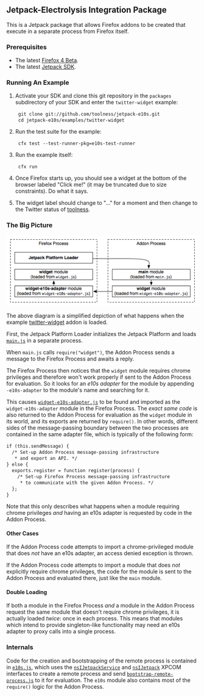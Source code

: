 ## Jetpack-Electrolysis Integration Package ##

This is a Jetpack package that allows Firefox addons to be created that execute in a separate process from Firefox itself.

### Prerequisites ###

  * The latest [Firefox 4 Beta][].
  * The latest [Jetpack SDK][].

  [Firefox 4 Beta]: http://www.mozilla.com/en-US/firefox/beta/
  [Jetpack SDK]: http://github.com/mozillalabs/jetpack-sdk

### Running An Example ###

1. Activate your SDK and clone this git repository in the `packages` subdirectory of your SDK and enter the `twitter-widget` example:

        git clone git://github.com/toolness/jetpack-e10s.git
        cd jetpack-e10s/examples/twitter-widget

2. Run the test suite for the example:

        cfx test --test-runner-pkg=e10s-test-runner

3. Run the example itself:

        cfx run

4. Once Firefox starts up, you should see a widget at the bottom of the
   browser labeled "Click me!" (it may be truncated due to size constraints).
   Do what it says.

5. The widget label should change to "..." for a moment and then change
   to the Twitter status of [toolness](http://twitter.com/toolness).

### The Big Picture ###

![Multi-Process Architecture](http://github.com/toolness/jetpack-e10s/raw/master/diagrams/xhr.png)

The above diagram is a simplified depiction of what happens when the example [twitter-widget][] addon is loaded.

First, the Jetpack Platform Loader initializes the Jetpack Platform and loads <code>[main.js][]</code> in a separate process.

When `main.js` calls `require("widget")`, the Addon Process sends a message to the Firefox Process and awaits a reply.

The Firefox Process then notices that the `widget` module requires chrome privileges and therefore won't work properly if sent to the Addon Process for evaluation. So it looks for an *e10s adapter* for the module by appending `-e10s-adapter` to the module's name and searching for it.

This causes <code>[widget-e10s-adapter.js][]</code> to be found and imported as the `widget-e10s-adapter` module in the Firefox Process. The *exact same code* is also returned to the Addon Process for evaluation as the `widget` module in its world, and its exports are returned by `require()`. In other words, different sides of the message-passing boundary between the two processes are contained in the same adapter file, which is typically of the following form:

    if (this.sendMessage) {
	  /* Set-up Addon Process message-passing infrastructure
	   * and export an API. */
    } else {
	  exports.register = function register(process) {
		/* Set-up Firefox Process message-passing infrastructure
		 * to communicate with the given Addon Process. */
	  };
	}

Note that this only describes what happens when a module requiring chrome privileges *and* having an e10s adapter is requested by code in the Addon Process.

[twitter-widget]: http://github.com/toolness/jetpack-e10s/tree/master/examples/twitter-widget/
[main.js]: http://github.com/toolness/jetpack-e10s/blob/master/examples/twitter-widget/lib/main.js
[widget-e10s-adapter.js]: http://github.com/toolness/jetpack-e10s/blob/master/packages/e10s-core/lib/widget-e10s-adapter.js

#### Other Cases ####

If the Addon Process code attempts to import a chrome-privileged module that does *not* have an e10s adapter, an access denied exception is thrown.

If the Addon Process code attempts to import a module that does *not* explicitly require chrome privileges, the code for the module is sent to the Addon Process and evaluated there, just like the `main` module.

#### Double Loading ####

If both a module in the Firefox Process *and* a module in the Addon Process request the same module that doesn't require chrome privileges, it is actually loaded *twice*: once in each process. This means that modules which intend to provide singleton-like functionality may need an e10s adapter to proxy calls into a single process.

### Internals ###

Code for the creation and bootstrapping of the remote process is contained in <code>[e10s.js][]</code>, which uses the <code>[nsIJetpackService][]</code> and <code>[nsIJetpack][]</code> XPCOM interfaces to create a remote process and send <code>[bootstrap-remote-process.js][]</code> to it for evaluation. The `e10s` module also contains most of the `require()` logic for the Addon Process.

[e10s.js]: http://github.com/toolness/jetpack-e10s/blob/master/packages/e10s-core/lib/e10s.js
[bootstrap-remote-process.js]: http://github.com/toolness/jetpack-e10s/blob/master/packages/e10s-core/data/bootstrap-remote-process.js
[nsIJetpackService]: http://mxr.mozilla.org/mozilla-central/source/js/jetpack/nsIJetpackService.idl
[nsIJetpack]: http://mxr.mozilla.org/mozilla-central/source/js/jetpack/nsIJetpack.idl
